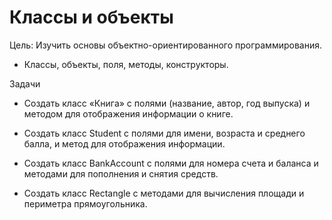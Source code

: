 # Классы и объекты

Цель: Изучить основы объектно-ориентированного программирования.

* Классы, объекты, поля, методы, конструкторы.


Задачи
* Создать класс «Книга» с полями (название, автор, год выпуска) и методом для отображения информации о книге.
 
* Создать класс Student с полями для имени, возраста и среднего балла, и метод для отображения информации.

 * Создать класс BankAccount с полями для номера счета и баланса и методами для пополнения и снятия средств.

* Создать класс Rectangle с методами для вычисления площади и периметра прямоугольника.